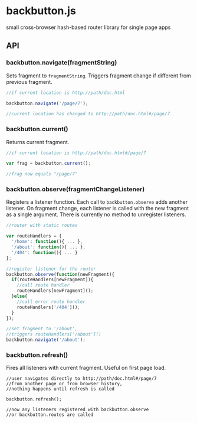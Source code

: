 # backbutton.js
small cross-browser hash-based router library for single page apps

## API

### backbutton.navigate(fragmentString)

Sets fragment to `fragmentString`. Triggers fragment change if different from previous fragment.

```javascript
//if current location is http://path/doc.html

backbutton.navigate('/page/7');

//current location has changed to http://path/doc.html#/page/7
```

### backbutton.current()

Returns current fragment.

```javascript
//if current location is http://path/doc.html#/page/7

var frag = backbutton.current();

//frag now equals "/page/7"
```

### backbutton.observe(fragmentChangeListener)

Registers a listener function. Each call to `backbutton.observe` adds another listener. On fragment change, each listener is called with the new fragment as a single argument. There is currently no method to unregister listeners.

```javascript
//router with static routes

var routeHandlers = {
  '/home': function(){ ... },
  '/about': function(){ ... },
  '/404': function(){ ... }
};

//register listener for the router
backbutton.observe(function(newFragment){
  if(routeHandlers[newFragment]){
    //call route handler
    routeHandlers[newFragment]();
  }else{
    //call error route handler
    routeHandlers['/404']();
  }
});

//set fragment to '/about', 
//triggers routeHandlers['/about']()
backbutton.navigate('/about');

```

### backbutton.refresh()

Fires all listeners with current fragment. Useful on first page load.

```
//user navigates directly to http://path/doc.html#/page/7
//from another page or from browser history,
//nothing happens until refresh is called

backbutton.refresh();

//now any listeners registered with backbutton.observe
//or backbutton.routes are called
```
